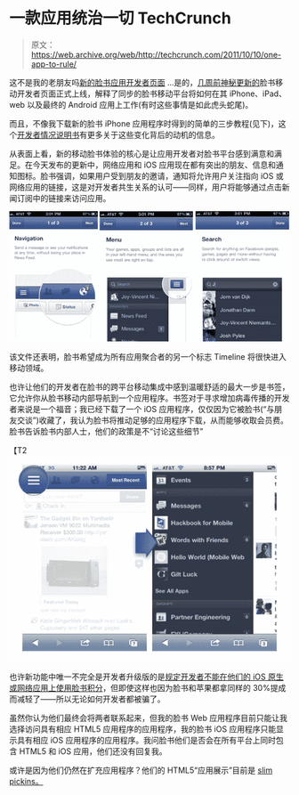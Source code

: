 # 一款应用统治一切 TechCrunch

> 原文：<https://web.archive.org/web/http://techcrunch.com/2011/10/10/one-app-to-rule/>

这不是我的老朋友吗[新的脸书应用开发者页面](https://web.archive.org/web/20230203060211/https://developers.facebook.com/docs/guides/mobile/) …是的，[几周前神秘更新的](https://web.archive.org/web/20230203060211/https://techcrunch.com/2011/09/28/this-sure-looks-a-lot-like-facebooks-project-spartan-screenshots/)脸书移动开发者页面正式上线，解释了同步的脸书移动平台将如何在其 iPhone、iPad、web 以及最终的 Android 应用上工作(有时这些事情是如此虎头蛇尾)。

而且，不像我下载新的脸书 iPhone 应用程序时得到的简单的三步教程(见下)，这个[开发者情况说明书](https://web.archive.org/web/20230203060211/https://developers.facebook.com/docs/guides/mobile/)有更多关于这些变化背后的动机的信息。

从表面上看，新的移动脸书体验的核心是让应用开发者对脸书平台感到满意和满足。在今天发布的更新中，网络应用和 iOS 应用现在都有突出的朋友、信息和通知图标。脸书强调，如果用户受到朋友的邀请，通知将允许用户关注指向 iOS 或网络应用的链接，这是对开发者共生关系的认可——同样，用户将能够通过点击新闻订阅中的链接来访问应用。

[![](img/3077f50277b5ebb314b24ad98af67f46.png "Untitled-1")](https://web.archive.org/web/20230203060211/https://techcrunch.com/wp-content/uploads/2011/10/untitled-11.jpg)

该文件还表明，脸书希望成为所有应用聚合者的另一个标志 Timeline 将很快进入移动领域。

也许让他们的开发者在脸书的跨平台移动集成中感到温暖舒适的最大一步是书签，它允许你从脸书移动内部导航到一个应用程序。书签对于寻求增加病毒传播的开发者来说是一个福音；我已经下载了一个 iOS 应用程序，仅仅因为它被脸书(“与朋友交谈”)收藏了，我认为脸书将推动足够的应用程序下载，从而能够收取会员费。脸书告诉脸书内部人士，他们的政策是不“讨论这些细节”

【T2![](img/b48ffa4ab91ee02c609b9d6c6c3bdced.png "attachment")

也许新功能中唯一不完全是开发者升级版的是[规定开发者不能在他们的 iOS 原生或网络应用上使用脸书积分](https://web.archive.org/web/20230203060211/http://www.businessinsider.com/facebook-caved-to-apple-on-mobile-platform-2011-10)，但即使这样也因为脸书和苹果都拿同样的 30%提成而减轻了——所以无论如何开发者都被骗了。

虽然你认为他们最终会将两者联系起来，但我的脸书 Web 应用程序目前只能让我选择访问具有相应 HTML5 应用程序的应用程序，我的脸书 iOS 应用程序只能显示具有相应 iOS 应用程序的应用程序。我问脸书他们是否会在所有平台上同时包含 HTML5 和 iOS 应用，他们还没有回复我。

或许是因为他们仍然在扩充应用程序？他们的 HTML5“应用展示”目前是 [slim pickins。](https://web.archive.org/web/20230203060211/http://www.facebookmobileweb.com/showcase/)